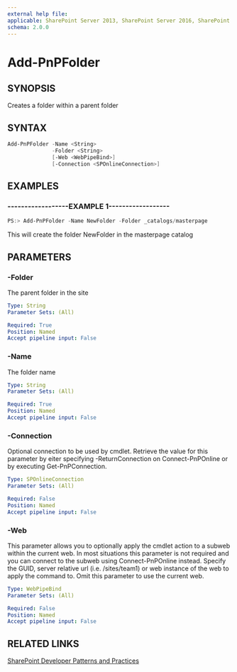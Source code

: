 ```yaml
---
external help file:
applicable: SharePoint Server 2013, SharePoint Server 2016, SharePoint Online
schema: 2.0.0
---
```

# Add-PnPFolder

## SYNOPSIS
Creates a folder within a parent folder

## SYNTAX 

```powershell
Add-PnPFolder -Name <String>
              -Folder <String>
              [-Web <WebPipeBind>]
              [-Connection <SPOnlineConnection>]
```

## EXAMPLES

### ------------------EXAMPLE 1------------------
```powershell
PS:> Add-PnPFolder -Name NewFolder -Folder _catalogs/masterpage
```

This will create the folder NewFolder in the masterpage catalog

## PARAMETERS

### -Folder
The parent folder in the site

```yaml
Type: String
Parameter Sets: (All)

Required: True
Position: Named
Accept pipeline input: False
```

### -Name
The folder name

```yaml
Type: String
Parameter Sets: (All)

Required: True
Position: Named
Accept pipeline input: False
```

### -Connection
Optional connection to be used by cmdlet. Retrieve the value for this parameter by eiter specifying -ReturnConnection on Connect-PnPOnline or by executing Get-PnPConnection.

```yaml
Type: SPOnlineConnection
Parameter Sets: (All)

Required: False
Position: Named
Accept pipeline input: False
```

### -Web
This parameter allows you to optionally apply the cmdlet action to a subweb within the current web. In most situations this parameter is not required and you can connect to the subweb using Connect-PnPOnline instead. Specify the GUID, server relative url (i.e. /sites/team1) or web instance of the web to apply the command to. Omit this parameter to use the current web.

```yaml
Type: WebPipeBind
Parameter Sets: (All)

Required: False
Position: Named
Accept pipeline input: False
```

## RELATED LINKS

[SharePoint Developer Patterns and Practices](http://aka.ms/sppnp)